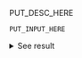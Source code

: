 PUT_DESC_HERE
```
PUT_INPUT_HERE
```
<details><summary markdown="span">See result</summary>

```
PUT_RESULT_HERE
```
</details>
<br>

